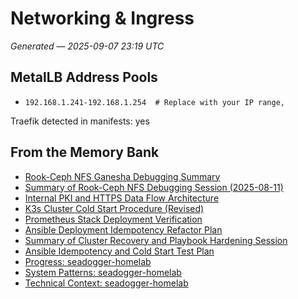 # Networking & Ingress
*Generated — 2025-09-07 23:19 UTC*

## MetalLB Address Pools
- `192.168.1.241-192.168.1.254  # Replace with your IP range, `

Traefik detected in manifests: yes


## From the Memory Bank

- [Rook-Ceph NFS Ganesha Debugging Summary](memory_bank/2025-08-10-rook-ceph-nfs-debug-summary.md)
- [Summary of Rook-Ceph NFS Debugging Session (2025-08-11)](memory_bank/2025-08-11-rook-ceph-nfs-debug-summary.md)
- [Internal PKI and HTTPS Data Flow Architecture](memory_bank/2025-08-12-internal-pki-and-https-flow.md)
- [K3s Cluster Cold Start Procedure (Revised)](memory_bank/2025-08-15-k3s-cold-start-procedure.md)
- [Prometheus Stack Deployment Verification](memory_bank/2025-08-15-prometheus-deployment-verification.md)
- [Ansible Deployment Idempotency Refactor Plan](memory_bank/2025-08-16-ansible-idempotency-refactor-plan.md)
- [Summary of Cluster Recovery and Playbook Hardening Session](memory_bank/2025-08-16-cluster-recovery-and-playbook-hardening.md)
- [Ansible Idempotency and Cold Start Test Plan](memory_bank/2025-08-16-cold-start-test-plan.md)
- [Progress: seadogger-homelab](memory_bank/progress.md)
- [System Patterns: seadogger-homelab](memory_bank/systemPatterns.md)
- [Technical Context: seadogger-homelab](memory_bank/techContext.md)
